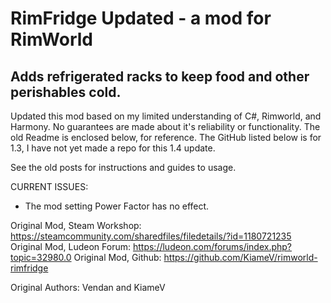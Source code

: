 # RimFridge Updated - a mod for RimWorld

## Adds refrigerated racks to keep food and other perishables cold.  

Updated this mod based on my limited understanding of C#, Rimworld, and Harmony. No guarantees are made about it's reliability or functionality.
The old Readme is enclosed below, for reference. The GitHub listed below is for 1.3, I have not yet made a repo for this 1.4 update.

See the old posts for instructions and guides to usage.

CURRENT ISSUES:
- The mod setting Power Factor has no effect.

Original Mod, Steam Workshop: https://steamcommunity.com/sharedfiles/filedetails/?id=1180721235
Original Mod, Ludeon Forum: https://ludeon.com/forums/index.php?topic=32980.0
Original Mod, Github: https://github.com/KiameV/rimworld-rimfridge

Original Authors: Vendan and KiameV

